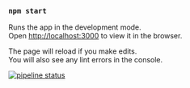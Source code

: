 ### `npm start`

Runs the app in the development mode.<br>
Open [http://localhost:3000](http://localhost:3000) to view it in the browser.

The page will reload if you make edits.<br>
You will also see any lint errors in the console.


[![pipeline status](https://gitlab.com/essernik/random_quote_machine/badges/main/pipeline.svg)](https://gitlab.com/essernik/random_quote_machine/-/commits/develop)